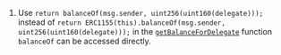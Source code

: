 1. Use ```return balanceOf(msg.sender, uint256(uint160(delegate)));``` instead of
 ```return ERC1155(this).balanceOf(msg.sender, uint256(uint160(delegate)));``` in the [```getBalanceForDelegate```](https://github.com/code-423n4/2023-10-ens/blob/ed25379c06e42c8218eb1e80e141412496950685/contracts/ERC20MultiDelegate.sol#L195C9-L195C80) function ```balanceOf``` can be accessed directly. 
